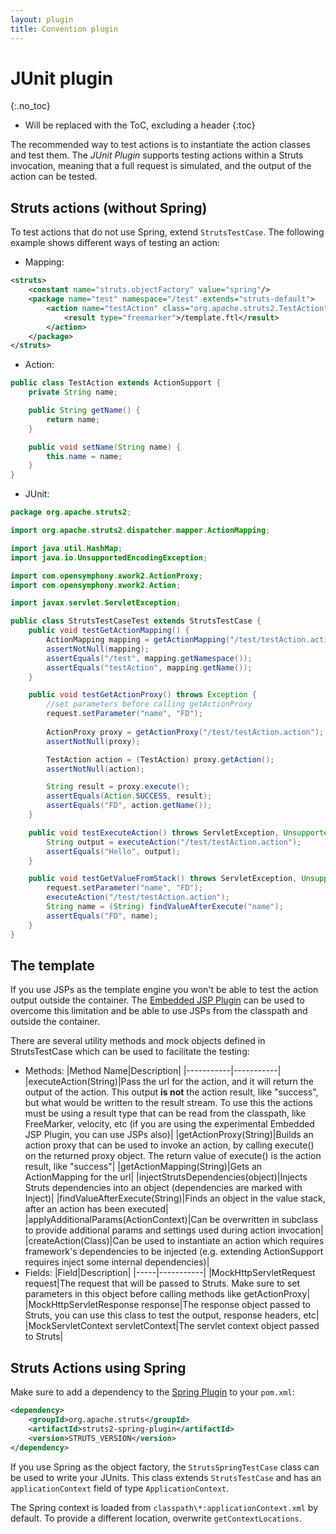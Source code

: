 ```yaml
---
layout: plugin
title: Convention plugin
---
```


# JUnit plugin
{:.no_toc}

* Will be replaced with the ToC, excluding a header
{:toc}

The recommended way to test actions is to instantiate the action classes and test them. The _JUnit Plugin_  supports 
testing actions within a Struts invocation, meaning that a full request is simulated, and the output of the action can 
be tested.

## Struts actions (without Spring)

To test actions that do not use Spring, extend `StrutsTestCase`. The following example shows different ways of testing 
an action:
 
- Mapping:
```xml
<struts>
    <constant name="struts.objectFactory" value="spring"/>
    <package name="test" namespace="/test" extends="struts-default">
        <action name="testAction" class="org.apache.struts2.TestAction">
            <result type="freemarker">/template.ftl</result>
        </action>
    </package>
</struts>
```
- Action:
```java  
public class TestAction extends ActionSupport {
    private String name;

    public String getName() {
        return name;
    }

    public void setName(String name) {
        this.name = name;
    }
}
```
- JUnit:
```java
package org.apache.struts2;

import org.apache.struts2.dispatcher.mapper.ActionMapping;

import java.util.HashMap;
import java.io.UnsupportedEncodingException;

import com.opensymphony.xwork2.ActionProxy;
import com.opensymphony.xwork2.Action;

import javax.servlet.ServletException;

public class StrutsTestCaseTest extends StrutsTestCase {
    public void testGetActionMapping() {
        ActionMapping mapping = getActionMapping("/test/testAction.action");
        assertNotNull(mapping);
        assertEquals("/test", mapping.getNamespace());
        assertEquals("testAction", mapping.getName());
    }

    public void testGetActionProxy() throws Exception {
        //set parameters before calling getActionProxy
        request.setParameter("name", "FD");
        
        ActionProxy proxy = getActionProxy("/test/testAction.action");
        assertNotNull(proxy);

        TestAction action = (TestAction) proxy.getAction();
        assertNotNull(action);

        String result = proxy.execute();
        assertEquals(Action.SUCCESS, result);
        assertEquals("FD", action.getName());
    }

    public void testExecuteAction() throws ServletException, UnsupportedEncodingException {
        String output = executeAction("/test/testAction.action");
        assertEquals("Hello", output);
    }

    public void testGetValueFromStack() throws ServletException, UnsupportedEncodingException {
        request.setParameter("name", "FD");
        executeAction("/test/testAction.action");
        String name = (String) findValueAfterExecute("name");
        assertEquals("FD", name);
    }
}
```

## The template

If you use JSPs as the template engine you won't be able to test the action output outside the container. 
The [Embedded JSP Plugin](../embeddedjsp/) can be used to overcome this limitation and be able to use JSPs from 
the classpath and outside the container.

There are several utility methods and mock objects defined in StrutsTestCase which can be used to facilitate the testing:

- Methods:
|Method Name|Description|
|-----------|-----------|
|executeAction(String)|Pass the url for the action, and it will return the output of the action. This output **is not** the action result, like "success", but what would be written to the result stream. To use this the actions must be using a result type that can be read from the classpath, like FreeMarker, velocity, etc (if you are using the experimental Embedded JSP Plugin, you can use JSPs also)|
|getActionProxy(String)|Builds an action proxy that can be used to invoke an action, by calling execute() on the returned proxy object. The return value of execute() is the action result, like "success"|
|getActionMapping(String)|Gets an ActionMapping for the url|
|injectStrutsDependencies(object)|Injects Struts dependencies into an object (dependencies are marked with Inject)|
|findValueAfterExecute(String)|Finds an object in the value stack, after an action has been executed|
|applyAdditionalParams(ActionContext)|Can be overwritten in subclass to provide additional params and settings used during action invocation|
|createAction(Class)|Can be used to instantiate an action which requires framework's dependencies to be injected (e.g. extending ActionSupport requires inject some internal dependencies)|
- Fields:
|Field|Description|
|-----|-----------|
|MockHttpServletRequest request|The request that will be passed to Struts. Make sure to set parameters in this object before calling methods like getActionProxy|
|MockHttpServletResponse response|The response object passed to Struts, you can use this class to test the output, response headers, etc|
|MockServletContext servletContext|The servlet context object passed to Struts|

## Struts Actions using Spring

Make sure to add a dependency to the [Spring Plugin](../spring/) to your `pom.xml`:

```xml
<dependency>
    <groupId>org.apache.struts</groupId>
    <artifactId>struts2-spring-plugin</artifactId>
    <version>STRUTS_VERSION</version>
</dependency>
```

If you use Spring as the object factory, the `StrutsSpringTestCase` class can be used to write your JUnits. This class 
extends `StrutsTestCase` and has an `applicationContext` field of type `ApplicationContext`.

The Spring context is loaded from `classpath\*:applicationContext.xml` by default. To provide a different location, 
overwrite `getContextLocations`.

